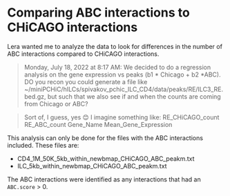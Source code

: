 # Comparing ABC interactions to CHiCAGO interactions

Lera wanted me to analyze the data to look for differences in the number of ABC interactions compared to CHiCAGO interactions. 

> Monday, July 18, 2022 at 8:17 AM: We decided to do a regression analysis on the gene expression vs peaks (b1 * Chicago + b2 *ABC). DO you recon you could generate a file like ~/miniPCHiC/hILCs/spivakov_pchic_ILC_CD4/data/peaks/RE/ILC3_RE.bed.gz, but such that we also see if and when the counts are coming from Chicago or ABC?
 
> Sort of, I guess, yes 😊 I imagine something like:
> RE_CHiCAGO_count RE_ABC_count Gene_Name Mean_Gene_Expression

This analysis can only be done for the files with the ABC interactions included. These files are:

* CD4_1M_50K_5kb_within_newbmap_CHiCAGO_ABC_peakm.txt
* ILC_5kb_within_newbmap_CHiCAGO_ABC_peakm.txt

The ABC interactions were identified as any interactions that had an `ABC.score` > 0. 